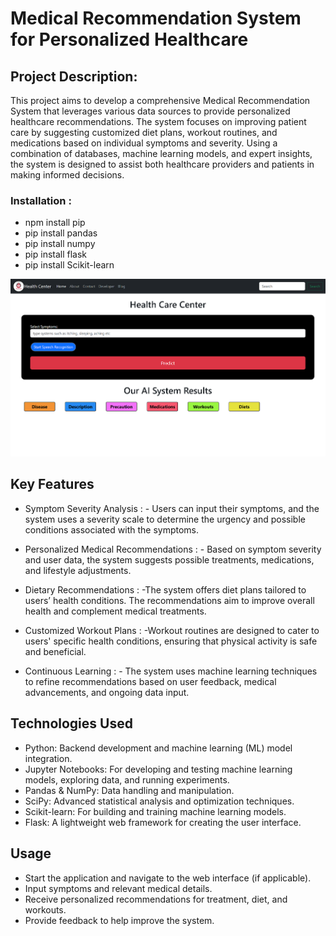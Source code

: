 # Medical Recommendation System for Personalized Healthcare
## Project Description:
This project aims to develop a comprehensive Medical Recommendation System that leverages various data sources to provide personalized healthcare recommendations. The system focuses on improving patient care by suggesting customized diet plans, workout routines, and medications based on individual symptoms and severity. Using a combination of databases, machine learning models, and expert insights, the system is designed to assist both healthcare providers and patients in making informed decisions.

### Installation :
- npm install pip
- pip install pandas
- pip install numpy
- pip install flask
- pip install Scikit-learn



![image alt](https://github.com/FNICKE/Medical-Recommendation/blob/main/Img.png?raw=true)


## Key Features
- Symptom Severity Analysis :
        - Users can input their symptoms, and the system uses a severity scale to determine the urgency and possible conditions associated with the symptoms.

-  Personalized Medical Recommendations :
          - Based on symptom severity and user data, the system suggests possible treatments, medications, and lifestyle adjustments.

- Dietary Recommendations :
           -The system offers diet plans tailored to users’ health conditions. The recommendations aim to improve overall health and complement medical treatments.

- Customized Workout Plans :
            -Workout routines are designed to cater to users' specific health conditions, ensuring that physical activity is safe and beneficial.

- Continuous Learning :
            - The system uses machine learning techniques to refine recommendations based on user feedback, medical advancements, and ongoing data input.

## Technologies Used
 - Python: Backend development and machine learning (ML) model integration.
 - Jupyter Notebooks: For developing and testing machine learning models, exploring data, and running experiments.
 - Pandas & NumPy: Data handling and manipulation.
 - SciPy: Advanced statistical analysis and optimization techniques.
 - Scikit-learn: For building and training machine learning models.
 - Flask: A lightweight web framework for creating the user interface.

## Usage
- Start the application and navigate to the web interface (if applicable).
- Input symptoms and relevant medical details.
- Receive personalized recommendations for treatment, diet, and workouts.
- Provide feedback to help improve the system.
   
          






